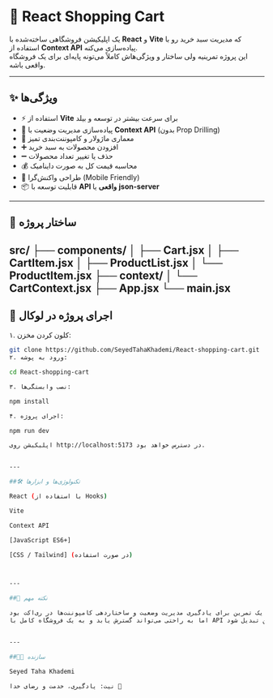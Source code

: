 # 🛒 React Shopping Cart

یک اپلیکیشن فروشگاهی ساخته‌شده با **React** و **Vite** که مدیریت سبد خرید رو با استفاده از **Context API** پیاده‌سازی می‌کنه.  
این پروژه تمرینیه ولی ساختار و ویژگی‌هاش کاملاً می‌تونه پایه‌ای برای یک فروشگاه واقعی باشه.

---

## ✨ ویژگی‌ها

- ⚡️ استفاده از **Vite** برای سرعت بیشتر در توسعه و بیلد  
- 🎯 پیاده‌سازی مدیریت وضعیت با **Context API** (بدون Prop Drilling)  
- 🧩 معماری ماژولار و کامپوننت‌بندی تمیز  
- ➕ افزودن محصولات به سبد خرید  
- ➖ حذف یا تغییر تعداد محصولات  
- 💰 محاسبه قیمت کل به صورت داینامیک  
- 📱 طراحی واکنش‌گرا (Mobile Friendly)  
- 📦 قابلیت توسعه با **API واقعی** یا **json-server**

---

## 📂 ساختار پروژه
src/ ├── components/ │   ├── Cart.jsx │   ├── CartItem.jsx │   ├── ProductList.jsx │   └── ProductItem.jsx ├── context/ │   └── CartContext.jsx ├── App.jsx └── main.jsx
---

## 🚀 اجرای پروژه در لوکال

۱. کلون کردن مخزن:
```bash
git clone https://github.com/SeyedTahaKhademi/React-shopping-cart.git
۲. ورود به پوشه:

cd React-shopping-cart

۳. نصب وابستگی‌ها:

npm install

۴. اجرای پروژه:

npm run dev

اپلیکیشن روی http://localhost:5173 در دسترس خواهد بود.


---

##🛠️ تکنولوژی‌ها و ابزارها

React (با استفاده از Hooks)

Vite

Context API

[JavaScript ES6+]

[CSS / Tailwind] (در صورت استفاده)



---

##📌 نکته مهم

این پروژه یک تمرین برای یادگیری مدیریت وضعیت و ساختاردهی کامپوننت‌ها در ری‌اکت بود.
اما به راحتی می‌تواند گسترش یابد و به یک فروشگاه کامل با API واقعی و پرداخت آنلاین تبدیل شود.


---

##👨‍💻 سازنده

Seyed Taha Khademi

نیت: یادگیری، خدمت و رضای خدا 🙏
